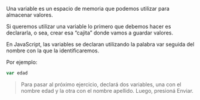 Una variable es un espacio de memoria que podemos utilizar para almacenar valores. 

Si queremos utilizar una variable lo primero que debemos hacer es declararla, o sea, crear esa “cajita” donde vamos a guardar valores. 

En JavaScript, las variables se declaran utilizando la palabra var seguida del nombre con la que la identificaremos. 

Por ejemplo:

```javascript
var edad
```

> Para pasar al próximo ejercicio, declará dos variables, una con el nombre edad y la otra con el nombre apellido. Luego, presioná Enviar.
